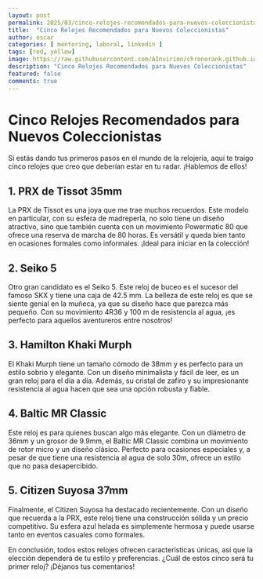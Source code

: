 ```yaml
---
layout: post
permalink: 2025/03/cinco-relojes-recomendados-para-nuevos-coleccionistas
title:  "Cinco Relojes Recomendados para Nuevos Coleccionistas"
author: oscar
categories: [ mentoring, laboral, linkedin ]
tags: [red, yellow]
image: https://raw.githubusercontent.com/AInvirion/chronorank.github.io/master/images/posts/20250330114727.png
description: "Cinco Relojes Recomendados para Nuevos Coleccionistas"
featured: false
comments: true
---
```

# Cinco Relojes Recomendados para Nuevos Coleccionistas

Si estás dando tus primeros pasos en el mundo de la relojería, aquí te traigo cinco relojes que creo que deberían estar en tu radar. ¡Hablemos de ellos!

## 1. PRX de Tissot 35mm
La PRX de Tissot es una joya que me trae muchos recuerdos. Este modelo en particular, con su esfera de madreperla, no solo tiene un diseño atractivo, sino que también cuenta con un movimiento Powermatic 80 que ofrece una reserva de marcha de 80 horas. Es versátil y queda bien tanto en ocasiones formales como informales. ¡Ideal para iniciar en la colección!

## 2. Seiko 5
Otro gran candidato es el Seiko 5. Este reloj de buceo es el sucesor del famoso SKX y tiene una caja de 42.5 mm. La belleza de este reloj es que se siente genial en la muñeca, ya que su diseño hace que parezca más pequeño. Con su movimiento 4R36 y 100 m de resistencia al agua, ¡es perfecto para aquellos aventureros entre nosotros!

## 3. Hamilton Khaki Murph
El Khaki Murph tiene un tamaño cómodo de 38mm y es perfecto para un estilo sobrio y elegante. Con un diseño minimalista y fácil de leer, es un gran reloj para el día a día. Además, su cristal de zafiro y su impresionante resistencia al agua hacen que sea una opción robusta y fiable.

## 4. Baltic MR Classic
Este reloj es para quienes buscan algo más elegante. Con un diámetro de 36mm y un grosor de 9.9mm, el Baltic MR Classic combina un movimiento de rotor micro y un diseño clásico. Perfecto para ocasiones especiales y, a pesar de que tiene una resistencia al agua de solo 30m, ofrece un estilo que no pasa desapercibido.

## 5. Citizen Suyosa 37mm
Finalmente, el Citizen Suyosa ha destacado recientemente. Con un diseño que recuerda a la PRX, este reloj tiene una construcción sólida y un precio competitivo. Su esfera azul helada es simplemente hermosa y puede usarse tanto en eventos casuales como formales.

En conclusión, todos estos relojes ofrecen características únicas, así que la elección dependerá de tu estilo y preferencias. ¿Cuál de estos cinco será tu primer reloj? ¡Déjanos tus comentarios!